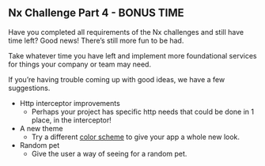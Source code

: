 ## Nx Challenge Part 4 - BONUS TIME

Have you completed all requirements of the Nx challenges and still have time left? Good news! There’s still more fun to be had.

Take whatever time you have left and implement more foundational services for things your company or team may need.

If you’re having trouble coming up with good ideas, we have a few suggestions.

* Http interceptor improvements
    * Perhaps your project has specific http needs that could be done in 1 place, in the interceptor!
* A new theme
    * Try a different [color scheme](https://docs.nativescript.org/ui/theme#color-schemes) to give your app a whole new look.
* Random pet
    * Give the user a way of seeing for a random pet.